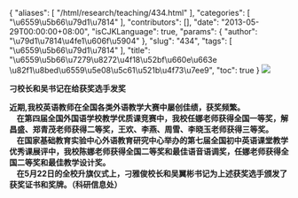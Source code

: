{
    "aliases": [
        "/html/research/teaching/434.html"
    ],
    "categories": [
        "\u6559\u5b66\u79d1\u7814"
    ],
    "contributors": [],
    "date": "2013-05-29T00:00:00+08:00",
    "isCJKLanguage": true,
    "params": {
        "author": "\u79d1\u7814\u4fe1\u606f\u5904"
    },
    "slug": "434",
    "tags": [
        "\u6559\u5b66\u79d1\u7814"
    ],
    "title": "\u6559\u5b66\u7279\u8272\u4f18\u52bf\u660e\u663e \u82f1\u8bed\u6559\u5e08\u5c61\u521b\u4f73\u7ee9",
    "toc": true
}
![](https://cdn.tfls.online/mirror/full/2dfa6ddff1fd3149fb51396c8725d499e847b522.jpg)

**刁校长和吴书记在给获奖选手发奖**

**近期,我校英语教师在全国各类外语教学大赛中屡创佳绩，获奖频繁。  
    在第四届全国外国语学校教学优质课竞赛中，我校任娜老师获得全国一等奖，解昌盛、郑青茂老师获得二等奖，王欢、李燕、周雪、李晓玉老师获得三等奖。  
    在国家基础教育实验中心外语教育研究中心举办的第七届全国初中英语课堂教学优秀课展评中，我校陈娜老师获得全国二等奖和最佳语音语调奖，任娜老师获得全国二等奖和最佳教学设计奖。  
    在5月22日的全校升旗仪式上，刁雅俊校长和吴翼彬书记为上述获奖选手颁发了获奖证书和奖牌。（科研信息处）**

